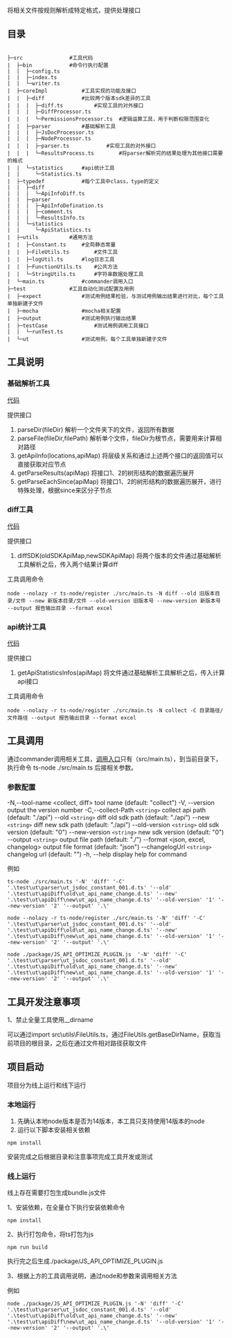 将相关文件按规则解析成特定格式，提供处理接口

## 目录

```

├─src				#工具代码
|  ├─bin			#命令行执行配置
|  |  ├─config.ts
|  |  ├─index.ts
|  |  └─writer.ts
|  ├─coreImpl			#工具实现的功能及接口
|  |  ├─diff			#比较两个版本sdk差异的工具
|  |  |  ├─diff.ts			#实现工具的对外接口
|  |  |  ├─DiffProcessor.ts
|  |  |  └─PermissionsProcessor.ts	#逻辑运算工具，用于判断权限范围变化
|  |  ├─parser			#基础解析工具
|  |  |  ├─JsDocProcessor.ts
|  |  |  ├─NodeProcessor.ts
|  |  |  ├─parser.ts			#实现工具的对外接口
|  |  |  └─ResultsProcess.ts		#将parser解析完的结果处理为其他接口需要的格式
|  |  └─statistics		#api统计工具
|  |     └─Statistics.ts
|  ├─typedef			#每个工具中class，type的定义
|  |  ├─diff
|  |  |  └─ApiInfoDiff.ts
|  |  ├─parser
|  |  |  ├─ApiInfoDefination.ts
|  |  |  ├─comment.ts
|  |  |  └─ResultsInfo.ts
|  |  └─statistics
|  |     └─ApiStatistics.ts
|  ├─utils			#通用方法
|  |  ├─Constant.ts		#全局静态常量
|  |  ├─FileUtils.ts		#文件工具
|  |  ├─logUtil.ts		#log日志工具
|  |  ├─FunctionUtils.ts	#公共方法
|  |  └─StringUtils.ts		#字符串数据处理工具
|  └─main.ts			#commander调用入口
├─test				#工具自动化测试配置及用例
|  ├─expect				#测试用例结果检验，与测试用例输出结果进行对比，每个工具单独新建子文件
|  ├─mocha				#mocha相关配置
|  ├─output				#测试用例执行输出结果
|  ├─testCase				#测试用例调用工具接口
|  |  └─runTest.ts
|  └─ut					#测试用例，每个工具单独新建子文件

```

## 工具说明

### 基础解析工具

[代码](src/coreImpl/parser/parser.ts)

提供接口

1. parseDir(fileDir)
   解析一个文件夹下的文件，返回所有数据
2. parseFile(fileDir,filePath)
   解析单个文件，fileDir为根节点，需要用来计算相对路径
3. getApiInfo(locations,apiMap)
   将层级关系和通过上述两个接口的返回值可以直接获取对应节点
4. getParseResults(apiMap)
   将接口1、2的树形结构的数据遍历展开
5. getParseEachSince(apiMap)
   将接口1、2的树形结构的数据遍历展开，进行特殊处理，根据since来区分子节点

### diff工具

[代码](src/coreImpl/diff/diff.ts)

提供接口

1. diffSDK(oldSDKApiMap,newSDKApiMap)
   将两个版本的文件通过基础解析工具解析之后，传入两个结果计算diff

工具调用命令

```
node --nolazy -r ts-node/register ./src/main.ts -N diff --old 旧版本目录/文件 --new 新版本目录/文件 --old-version 旧版本号 --new-version 新版本号 --output 报告输出目录 --format excel
```



### api统计工具

[代码](src/coreImpl/statistics/ApiStatistics.ts)

提供接口

1. getApiStatisticsInfos(apiMap)
   将文件通过基础解析工具解析之后，传入计算api接口

工具调用命令

```
node --nolazy -r ts-node/register ./src/main.ts -N collect -C 目录路径/文件路径 --output 报告输出目录 --format excel
```



## 工具调用

通过commander调用相关工具，[调用入口](src/main.ts)只有（src/main.ts），到当前目录下，执行命令 ts-node ./src/main.ts 后接相关参数。

### 参数配置

  -N,--tool-name <collect, diff>     tool name  (default: "collect")
  -V, --version                      output the version number
  -C,--collect-Path `<string>`         collect api path (default: "./api")
  --old `<string>`                     diff old sdk path (default: "./api")
  --new `<string>`                     diff new sdk path (default: "./api")
  --old-version `<string>`             old sdk version (default: "0")
  --new-version `<string>`             new sdk version (default: "0")
  --output `<string>`                  output file path (default: "./")
  --format <json, excel, changelog>  output file format (default: "json")
  --changelogUrl `<string>`            changelog url (default: "")
  -h, --help                         display help for command

例如

```
ts-node ./src/main.ts '-N' 'diff' '-C' '.\test\ut\parser\ut_jsdoc_constant_001.d.ts' '--old' '.\test\ut\apiDiff\old\ut_api_name_change.d.ts' '--new' '.\test\ut\apiDiff\new\ut_api_name_change.d.ts' '--old-version' '1' '--new-version' '2' '--output' '.\'
```

```
node --nolazy -r ts-node/register ./src/main.ts '-N' 'diff' '-C' '.\test\ut\parser\ut_jsdoc_constant_001.d.ts' '--old' '.\test\ut\apiDiff\old\ut_api_name_change.d.ts' '--new' '.\test\ut\apiDiff\new\ut_api_name_change.d.ts' '--old-version' '1' '--new-version' '2' '--output' '.\'
```

```
node ./package/JS_API_OPTIMIZE_PLUGIN.js  '-N' 'diff' '-C' '.\test\ut\parser\ut_jsdoc_constant_001.d.ts' '--old' '.\test\ut\apiDiff\old\ut_api_name_change.d.ts' '--new' '.\test\ut\apiDiff\new\ut_api_name_change.d.ts' '--old-version' '1' '--new-version' '2' '--output' '.\'
```

## 工具开发注意事项

1、禁止全量工具使用__dirname

可以通过import  src\utils\FileUtils.ts，通过FileUtils.getBaseDirName，获取当前项目的根目录，之后在通过文件相对路径获取文件

## 项目启动

项目分为线上运行和线下运行

### 本地运行

1. 先确认本地node版本是否为14版本，本工具只支持使用14版本的node
2. 运行以下脚本安装相关依赖

```
npm install
```

安装完成之后根据目录和注意事项完成工具开发或测试

### 线上运行

线上存在需要打包生成bundle.js文件

1、安装依赖，在全量仓下执行安装依赖命令

```
npm install
```

2、执行打包命令，将ts打包为js

```
npm run build
```

执行完之后生成./package/JS_API_OPTIMIZE_PLUGIN.js

3、根据上方的工具调用说明，通过node和参数来调用相关方法

例如

```
node ./package/JS_API_OPTIMIZE_PLUGIN.js '-N' 'diff' '-C' '.\test\ut\parser\ut_jsdoc_constant_001.d.ts' '--old' '.\test\ut\apiDiff\old\ut_api_name_change.d.ts' '--new' '.\test\ut\apiDiff\new\ut_api_name_change.d.ts' '--old-version' '1' '--new-version' '2' '--output' '.\'
```
